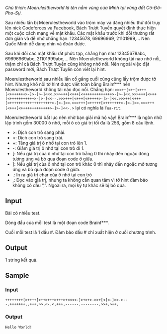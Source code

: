 *Chú thích: Moerulestheworld là tên nằm vùng của Minh tại vùng đất Cô-Đờ-Pho-Sự.*

Sau nhiều lần bị Moerulestheworld vào trộm máy và đăng nhiều thứ đồi trụy lên nick Codeforces và Facebook, Bách Trượt Tuyển quyết định thực hiện một cuộc cách mạng về mật khẩu. Các mật khẩu trước khi đổi thường rất đơn giản và dễ nhớ chẳng hạn: 12345678, 69696969, 21101999,... Nên Quốc Minh dễ dàng nhìn và đoán được.

Sau khi đổi các mật khẩu rất phức tạp, chẳng hạn như 12345678abc, 69696969abc, 21101999abc,... Nên Moeruletheworld không tài nào nhớ nổi, thậm chí cả Bách Trượt Tuyển cũng không nhớ nổi. Nên ngoài việc đặt password mới, Bách Trượt Tuyển còn viết lại hint.

Moerulestheworld sau nhiều lần cố gắng cuối cùng cũng lấy trộm được tờ hint. Nhưng khổ nỗi tờ hint được viết toàn bằng Brainf*** nên Moerulestheworld không tài nào đọc nổi. Chẳng hạn: `>>>++[<++[<+++[<+++++++>-]>-]>-]<<<.>>>+++[<+++[<+++++++++++++>-]>-]<<.>>>+++[<+++[<+++++++++++>-]>-]<<--.>>>+++[<+++[<+++++>-]>-]<<.>>>++[<+++[<+++++++++++++++++++>-]>-]<<.>>>+++[<+++++[<+++++++>-]>-]<<.>>>+++[<+++[<+++++++++++++>-]>-]<<-.>` lại có nghĩa là `Tua-rit`. 

Moerulestheworld bất lực nên nhờ bạn giải mã hộ vậy! Brainf*** là ngôn nhữ lập trình gồm 30000 ô nhớ, mỗi ô có giá trị tối đa là 256, gồm 8 câu lệnh.

 - \>: Dịch con trỏ sang phải.
 - <: Dịch con trỏ sang trái.
 - +: Tăng giá trị ô nhớ tại con trỏ lên 1.
 - -: Giảm giá trị ô nhớ tại con trỏ đi 1.
 - [: Nếu giá trị của ô nhớ tại con trỏ bằng 0 thì nhảy đến ngoặc đóng tương ứng và bỏ qua đoạn code ở giữa.
 - ]: Nếu giá trị của ô nhớ tại con trỏ khác 0 thì nhảy đến ngoặc mở tương ứng và bỏ qua đoạn code ở giữa.
 - .: In ra giá trị char của ô nhớ tại con trỏ
 - ,: Đọc vào giá trị, nhưng ta không cần quan tâm vì tờ hint đảm bảo không có dấu “,”.
Ngoài ra, mọi ký tự khác sẽ bị bỏ qua.

## Input

Bài có nhiều test.

Dòng đầu của mỗi test là một đoạn code Brainf\*\*\*.

Cuối mỗi test là 1 dấu #. Đảm bảo dấu # chỉ xuất hiện ở cuối chương trình.

## Output

1 string kết quả.

## Sample

### Input
```
++++++++[>++++[>++>+++>+++>+<<<<-]>+>+>->>+[<]<-]>>.>---.+++++++..+++.>>.<-.<.+++.------.--------.>>+.>++.
```

### Output
```
Hello World!
```
